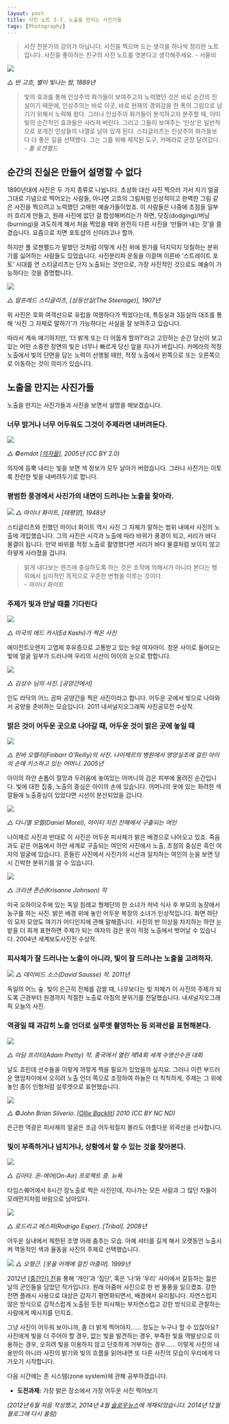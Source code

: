 ```yaml
---
layout: post
title: 사진 노트 3-3. 노출을 만지는 사진가들
tags: [Photography] 
---
```


> 사진 전문가의 강의가 아닙니다. 사진을 찍으며 드는 생각을 하나씩 정리한 노트입니다. 사진을 좋아하는 친구의 사진 노트를 엿본다고 생각해주세요. - 서울비

![](https://lh5.googleusercontent.com/-kbnHNerEtK0/VI5pfsF0AhI/AAAAAAABTss/Or5Qd4EUMP4/s0/01.jpg)

*△ 반 고흐, 별이 빛나는 밤, 1889년*

> 빛의 효과를 통해 인상주의 화가들이 보여주고자 노력했던 것은 바로 순간의 진실이기 때문에, 인상주의는 바로 이곳, 바로 현재의 경외감을 한 폭의 그림으로 남기기 위해서 노력해 왔다. 그러나 인상주의 화가들이 분석하고자 분주할 때, 이미 빛의 순간적인 효과들은 사라져 버린다. 그리고 그들이 보여주는 ‘인상’은 일반적으로 포개진 인상들의 나열로 남아 있게 된다. 스티글리츠는 인상주의 화가들보다 더 좋은 길을 선택했다. 그는 그를 위해 제작된 도구, 카메라로 곧장 달려갔다.   
*\- 폴 로젠펠드*

<div id="toc"><p class="toc_title"></p></div>

## 순간의 진실은 만들어 설명할 수 없다

1890년대에 사진은 두 가지 종류로 나뉩니다. 초상화 대신 사진 찍으러 가서 자기 얼굴 그대로 기념으로 찍어오는 사람들, 아니면 고흐의 그림처럼 인상적이고 완벽한 그림 같은 사진을 찍으려고 노력했던 고매한 예술가들이었죠. 이 사람들은 나중에 초점을 일부러 흐리게 만들고, 원래 사진에 없던 걸 합성해버리는가 하면, 닷징(dodging)/버닝(burning)을 과도하게 해서 처음 찍었을 때와 완전히 다른 사진을 ‘만들어 내는 것’을 즐겼습니다. 요즘으로 치면 포토샵의 신이라고나 할까.

하지만 폴 로젠펠드가 말했던 것처럼 이렇게 사진 위에 뭔가를 덕지덕지 덧칠하는 분위기를 싫어하는 사람들도 있었습니다. 사진분리파 운동을 이끌며 이른바 ‘스트레이트 포토’ 시대를 연 스티글리츠는 단지 노출되는 것만으로, 가장 사진적인 것으로도 예술이 가능하다는 것을 증명합니다.

![](https://lh3.googleusercontent.com/-CP0Ioo3tzgI/VI5pqft380I/AAAAAAABTs0/vOy9BAocCDw/s0/02.jpg)

*△ 알프레드 스티글리츠, [삼등선실(The Steer­age)], 1907년*

위 사진은 호화 여객선으로 유럽을 여행하다가 찍었다는데, 특등실과 3등실의 대조를 통해 ‘사진 그 자체로 말하기’가 가능하다는 사실을 잘 보여주고 있습니다.

따라서 계속 얘기하지만, ‘더 밝게 또는 더 어둡게 할까?’라고 고민하는 순간 당신이 보고 있는 어떤 소중한 장면의 빛은 너무나 빠르게 당신 앞을 지나가 버립니다. 카메라의 적정 노출에서 빛의 단면을 담는 노력이 선행될 때만, 적정 노출에서 왼쪽으로 또는 오른쪽으로 이동하는 것이 의미가 있습니다.

## 노출을 만지는 사진가들

노출을 만지는 사진가들과 사진을 보면서 설명을 해보겠습니다.

### 너무 밝거나 너무 어두워도 그것이 주제라면 내버려둔다.

![](https://lh5.googleusercontent.com/-Ovpsq71PauA/VI5p2QGRl4I/AAAAAAABTs8/4bASR0GxhC4/s0/03.jpg)   

*△ ©emdot [[의자들](https://www.flickr.com/photos/35237093637@N01/5275670)], 2005년 (CC BY 2.0)*

의자에 듬뿍 내리는 빛을 보면 색 정보가 모두 날아가 버렸습니다. 그러나 사진가는 이토록 찬란한 빛을 내버려두기로 합니다.

### 평범한 풍경에서 사진가의 내면이 드러나는 노출을 찾아라.

![](https://lh4.googleusercontent.com/-C_EJI2G5l0Q/VI5p_MphSnI/AAAAAAABTtE/xVP7a9vCEzc/s0/04.jpg)
*△ 마이너 화이트, [태평양], 1948년*

스티글리츠와 친했던 마이너 화이트 역시 사진 그 자체가 말하는 범위 내에서 사진의 노출에 개입했습니다. 그의 사진은 시각과 노출에 따라 바위가 풍경이 되고, 서리가 바다 물결이 됩니다. 만약 바위를 적정 노출로 촬영했다면 서리가 바다 물결처럼 보이지 않고 하얗게 사라졌을 겁니다.

> 맑게 내다보는 렌즈에 충실하도록 하는 것은 조작에 의해서가 아니라 본다는 행위에서 심미적인 목적으로 꾸준한 변형을 이루는 것이다.   
*\- 마이너 화이트*

### 주제가 빛과 만날 때를 기다린다

![](https://lh4.googleusercontent.com/-UVyh5GbDlHk/VI5qI7j6dUI/AAAAAAABTtM/UgbyBQTAxnQ/s0/05.jpg)

*△ 미국의 에드 카시(Ed Kashi)가 찍은 사진*

에이전트오렌지 고엽제 후유증으로 고통받고 있는 9살 여자아이. 창문 사이로 들어오는 빛에 얼굴 일부가 드러나며 우리의 시선이 아이의 눈으로 향합니다.

![](https://lh6.googleusercontent.com/-ah6I3gAhJE8/VI5qP1ykZ5I/AAAAAAABTtU/sDApknIF5cs/s0/06.jpg)

*△ 김성수 님의 사진. [공양간에서]*

인도 라닥의 어느 곰파 공양간을 찍은 사진이라고 합니다. 어두운 곳에서 빛으로 나아와서 공양을 준비하는 모습입니다. 2011 내셔널지오그래픽 사진공모전 수상작.

### 밝은 것이 어두운 곳으로 나아갈 때, 어두운 것이 밝은 곳에 놓일 때

![](https://lh5.googleusercontent.com/--wQtP8WQqAs/VI5qVTOReNI/AAAAAAABTtc/Lnea8fVL5AE/s0/07.jpg)

*△ 핀바 오렐리(Fin­barr O’Reilly)의 사진. 나이제르의 병원에서 영양실조에 걸린 아이의 손에 키스하고 있는 어머니. 2005년*

아이의 하얀 손톱이 절망과 두려움에 놓여있는 어머니의 검은 피부에 올려진 순간입니다. 빛에 대한 집중, 노출의 중심은 아이의 손에 있습니다. 어머니의 옷에 있는 화려한 색깔들에 노출중심이 있었다면 시선이 분산되었을 겁니다.

![](https://lh5.googleusercontent.com/-_zDgNRRfjA0/VI5qeHtu6YI/AAAAAAABTtk/24yXr6RSRkI/s0/08.jpg)

*△ 다니엘 모렐(Daniel Morel), 아이티 지진 잔해에서 구출되는 여인*

나이제르 사진과 반대로 이 사진은 어두운 피사체가 밝은 배경으로 나아오고 있죠. 죽음과도 같은 어둠에서 하얀 세계로 구출되는 여인의 사진에서 노출, 초점의 중심은 흑인 여자의 얼굴에 있습니다. 흔들린 사진에서 사진가의 시선과 일치하는 여인의 눈을 보면 당시 긴박한 분위기를 알 수 있습니다.

![](https://lh4.googleusercontent.com/-IcRZskmz7Qg/VI5qi2NevWI/AAAAAAABTts/6Q33qZPQ4A8/s0/09.jpg)

*△ 크리샌 존슨(Krisanne John­son) 작*

미국 오하이오주에 있는 독일 침례교 형제단의 한 소녀가 저녁 식사 후 부모의 농장에서 농구를 하는 사진. 밝은 배경 위에 놓인 어두운 복장의 소녀가 인상적입니다. 화면 하단의 모자 모양도 여기가 어디인지에 관해 말해줍니다. 사진의 반 이상을 차지하는 하얀 눈밭을 더 희게 표현하면 주제가 되는 여자의 검은 옷이 적정 노출에서 벗어날 수 있습니다. 2004년 세계보도사진전 수상작.

### 피사체가 잘 드러나는 노출이 아니라, 빛이 잘 드러나는 노출을 고려하자.

![](https://lh4.googleusercontent.com/-pOwzmE69vTA/VI5qvHsdo2I/AAAAAAABTt0/5KPP9ZxACLY/s0/10.jpg)
*△ 데이비드 소스(David Sausse) 작. 2011년*

독일의 어느 숲. 빛이 은근히 전체를 감쌀 때, 나무보다는 빛 자체가 이 사진의 주제가 되도록 근경부터 원경까지 적절한 노출로 아침의 분위기를 전달했습니다. 내셔널지오그래픽 오늘의 사진.

### 역광일 때 과감히 노출 언더로 실루엣 촬영하는 등 외곽선을 표현해본다.

![](https://lh4.googleusercontent.com/-fA8WIcpWaIE/VI5q262KfUI/AAAAAAABTt8/QuxaAXwOD1o/s0/11.jpg)

*△ 아담 프리티(Adam Pretty) 작. 중국에서 열린 제14회 세계 수영선수권 대회*

날도 흐린데 선수들을 이렇게 까맣게 찍을 필요가 있었을까 싶지요. 그러나 이런 부드러운 명암차이에서 오히려 노출 언더 쪽으로 조정하여 하늘은 더 칙칙하게, 주제는 그 위에 놓인 종이 인형처럼 실루엣으로 표현했습니다.

![](https://lh6.googleusercontent.com/--HHVQVDKD7c/VI5q7y7Qc1I/AAAAAAABTuE/Y6Ddd0HYInw/s0/12.jpg)

*△ ©John Brian Silverio. [[Ollie Back­lit](https://www.flickr.com/photos/psilver/4644671471/)] 2010 (CC BY NC ND)*

은근한 역광은 피사체의 얼굴은 조금 어두워질지 몰라도 아름다운 외곽선을 선사합니다.

### 빛이 부족하거나 넘치거나, 상황에서 할 수 있는 것을 찾아본다.

![](https://lh6.googleusercontent.com/-eieLo5Gsv3U/VI5rCdEGChI/AAAAAAABTuM/P_cznUJqO18/s0/13.jpg)

*△ 김아타. 온-에어(On-Air) 프로젝트 중. 뉴욕*

타임스퀘어에서 8시간 장노출로 찍은 사진인데, 지나가는 모든 사람과 그 많던 차들이 모래먼지처럼 바람으로 남아있다.

![](https://lh4.googleusercontent.com/-GjwAwcJZd_c/VI5rGspz_VI/AAAAAAABTuU/w79boSii0Hg/s0/14.jpg)

*△ 로드리고 에스퍼(Rodrigo Esper). [Tribal]. 2008년*

어두운 실내에서 제한된 조명 아래 춤추는 모습. 아예 셔터를 길게 해서 오랫동안 노출시켜 역동적인 색과 율동을 사진의 주제로 선택했습니다.

![](https://lh5.googleusercontent.com/-VRN2T1n1BHY/VI5rLDHqWNI/AAAAAAABTuc/ZRq_B756IHU/s0/15.jpg)
*△ 오형근. [옷을 어깨에 걸친 아줌마]. 1999년*

2012년 [[중간인] 전](http://www.samuso.org/wp/middlemen/)을 통해 ‘개인’과 ‘집단’, 혹은 ‘나’와 ‘우리’ 사이에서 갈등하는 젊은 날의 군인들을 담았던 작가입니다. 원래 아줌마 사진으로 한 번 돌풍을 일으켰죠. 강한 전면 플래시 사용으로 대상은 갑자기 평면화되면서, 배경에서 유리됩니다. 자연스럽지 않은 방식으로 갑작스럽게 노출된 듯한 피사체는 부자연스럽고 강한 방식으로 관찰하는 사람에게 메시지를 던지죠.

그냥 사진이 어두워 보이니까, 좀 더 밝게 찍어야지…… 정도는 누구나 할 수 있잖아요? 사진에게 빛을 더 주어야 할 경우, 없는 빛을 발견하는 경우, 부족한 빛을 역발상으로 이용하는 경우, 오히려 빛을 이용하지 않고 단호하게 거부하는 경우…… 이렇게 사진의 내용만이 아니라 사진의 밝기와 빛의 흐름을 읽어내면 또 다른 사진의 모습이 우리에게 다가오기 시작합니다.

다음 시간에는 존 시스템(zone system)에 관해 공부하겠습니다.

* **도전과제:** 가장 밝은 장소에서 가장 어두운 사진 찍어보기

*(2012년 6월 처음 작성했고, 2014년 4월 [슬로우뉴스](http://slownews.kr/23567)에 게재되었습니다. 2014년 12월 블로그에 다시 올림)*
